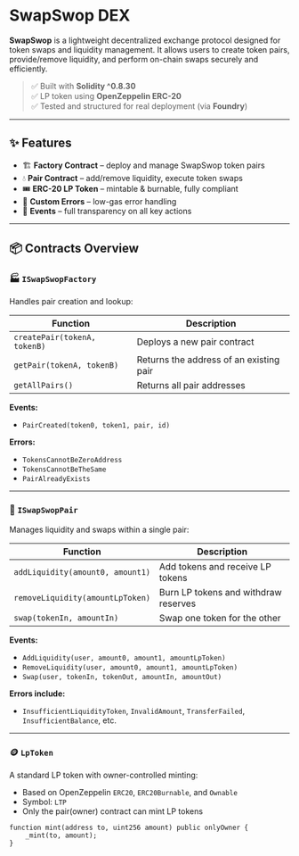 # SwapSwop DEX

**SwapSwop** is a lightweight decentralized exchange protocol designed for token swaps and liquidity management. It allows users to create token pairs, provide/remove liquidity, and perform on-chain swaps securely and efficiently.

> ✅ Built with **Solidity ^0.8.30**  
> ✅ LP token using **OpenZeppelin ERC-20**  
> ✅ Tested and structured for real deployment (via **Foundry**)

---

## ✨ Features

- 🏗️ **Factory Contract** – deploy and manage SwapSwop token pairs
- 💧 **Pair Contract** – add/remove liquidity, execute token swaps
- 🎟️ **ERC-20 LP Token** – mintable & burnable, fully compliant
- 🚨 **Custom Errors** – low-gas error handling
- 🧾 **Events** – full transparency on all key actions

---

## 📦 Contracts Overview

### 🏭 `ISwapSwopFactory`

Handles pair creation and lookup:

| Function | Description |
|----------|-------------|
| `createPair(tokenA, tokenB)` | Deploys a new pair contract |
| `getPair(tokenA, tokenB)` | Returns the address of an existing pair |
| `getAllPairs()` | Returns all pair addresses |

**Events:**
- `PairCreated(token0, token1, pair, id)`

**Errors:**
- `TokensCannotBeZeroAddress`
- `TokensCannotBeTheSame`
- `PairAlreadyExists`

---

### 🔁 `ISwapSwopPair`

Manages liquidity and swaps within a single pair:

| Function | Description |
|----------|-------------|
| `addLiquidity(amount0, amount1)` | Add tokens and receive LP tokens |
| `removeLiquidity(amountLpToken)` | Burn LP tokens and withdraw reserves |
| `swap(tokenIn, amountIn)` | Swap one token for the other |

**Events:**
- `AddLiquidity(user, amount0, amount1, amountLpToken)`
- `RemoveLiquidity(user, amount0, amount1, amountLpToken)`
- `Swap(user, tokenIn, tokenOut, amountIn, amountOut)`

**Errors include:**
- `InsufficientLiquidityToken`, `InvalidAmount`, `TransferFailed`, `InsufficientBalance`, etc.

---

### 🪙 `LpToken`

A standard LP token with owner-controlled minting:

- Based on OpenZeppelin `ERC20`, `ERC20Burnable`, and `Ownable`
- Symbol: `LTP`
- Only the pair(owner) contract can mint LP tokens

```solidity
function mint(address to, uint256 amount) public onlyOwner {
    _mint(to, amount);
}
